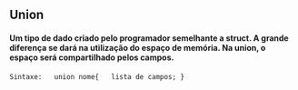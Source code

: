 
## Union

#### Um tipo de dado criado pelo programador semelhante a struct. A grande diferença se dará na utilização do espaço de memória. Na union, o espaço será compartilhado pelos campos.

``Sintaxe:  
  union nome{  
      lista de campos;
    }``


